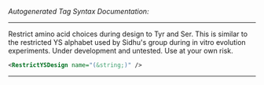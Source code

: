 <!-- THIS IS AN AUTOGENERATED FILE: Don't edit it directly, instead change the schema definition in the code itself. -->

_Autogenerated Tag Syntax Documentation:_

---
Restrict amino acid choices during design to Tyr and Ser. This is similar to the restricted YS alphabet used by Sidhu's group during in vitro evolution experiments. Under development and untested. Use at your own risk.

```xml
<RestrictYSDesign name="(&string;)" />
```



---
